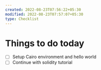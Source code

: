 ```yaml
---
created: 2022-08-23T07:56:22+05:30
modified: 2022-08-23T07:57:07+05:30
type: Checklist
---
```


# Things to do today

- [ ] Setup Cairo environment and hello world
- [ ] Continue with solidity tutorial 
